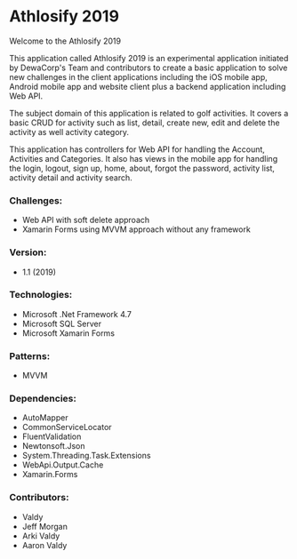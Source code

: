 # Athlosify 2019 

Welcome to the Athlosify 2019

This application called Athlosify 2019 is an experimental application initiated by DewaCorp's Team and contributors to create a basic application to solve new challenges in the client applications including the iOS mobile app, Android mobile app and website client plus a backend application including Web API.

The subject domain of this application is related to golf activities. It covers a basic CRUD for activity such as list, detail, create new, edit and delete the activity as well activity category.

This application has controllers for Web API for handling the Account, Activities and Categories. It also has views in the mobile app for handling the login, logout, sign up, home, about, forgot the password, activity list, activity detail and activity search. 

### Challenges:
* Web API with soft delete approach
* Xamarin Forms using MVVM approach without any framework

### Version:
* 1.1 (2019)

### Technologies:
* Microsoft .Net Framework 4.7
* Microsoft SQL Server
* Microsoft Xamarin Forms

### Patterns:
* MVVM

### Dependencies:
* AutoMapper
* CommonServiceLocator
* FluentValidation
* Newtonsoft.Json
* System.Threading.Task.Extensions
* WebApi.Output.Cache
* Xamarin.Forms

### Contributors:
* Valdy
* Jeff Morgan
* Arki Valdy
* Aaron Valdy
